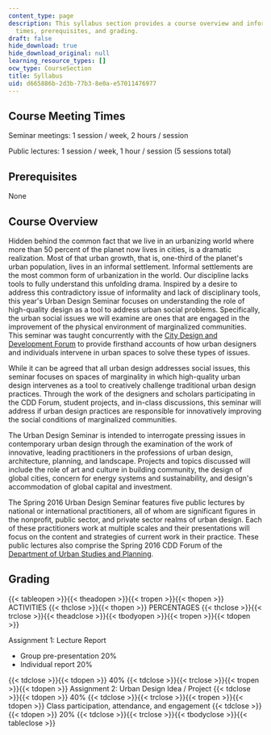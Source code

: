 ```yaml
---
content_type: page
description: This syllabus section provides a course overview and information on meeting
  times, prerequisites, and grading.
draft: false
hide_download: true
hide_download_original: null
learning_resource_types: []
ocw_type: CourseSection
title: Syllabus
uid: d665886b-2d3b-77b3-8e0a-e57011476977
---
```

## Course Meeting Times

Seminar meetings: 1 session / week, 2 hours / session

Public lectures: 1 session / week, 1 hour / session (5 sessions total) 

## Prerequisites

None

## Course Overview

Hidden behind the common fact that we live in an urbanizing world where more than 50 percent of the planet now lives in cities, is a dramatic realization. Most of that urban growth, that is, one-third of the planet's urban population, lives in an informal settlement. Informal settlements are the most common form of urbanization in the world. Our discipline lacks tools to fully understand this unfolding drama. Inspired by a desire to address this contradictory issue of informality and lack of disciplinary tools, this year's Urban Design Seminar focuses on understanding the role of high-quality design as a tool to address urban social problems. Specifically, the urban social issues we will examine are ones that are engaged in the improvement of the physical environment of marginalized communities. This seminar was taught concurrently with the [City Design and Development Forum](https://dusp.mit.edu/city-design-and-development) to provide firsthand accounts of how urban designers and individuals intervene in urban spaces to solve these types of issues.

While it can be agreed that all urban design addresses social issues, this seminar focuses on spaces of marginality in which high-quality urban design intervenes as a tool to creatively challenge traditional urban design practices. Through the work of the designers and scholars participating in the CDD Forum, student projects, and in-class discussions, this seminar will address if urban design practices are responsible for innovatively improving the social conditions of marginalized communities.

The Urban Design Seminar is intended to interrogate pressing issues in contemporary urban design through the examination of the work of innovative, leading practitioners in the professions of urban design, architecture, planning, and landscape. Projects and topics discussed will include the role of art and culture in building community, the design of global cities, concern for energy systems and sustainability, and design's accommodation of global capital and investment.

The Spring 2016 Urban Design Seminar features five public lectures by national or international practitioners, all of whom are significant figures in the nonprofit, public sector, and private sector realms of urban design. Each of these practitioners work at multiple scales and their presentations will focus on the content and strategies of current work in their practice. These public lectures also comprise the Spring 2016 CDD Forum of the [Department of Urban Studies and Planning](https://dusp.mit.edu/).

## Grading

{{< tableopen >}}{{< theadopen >}}{{< tropen >}}{{< thopen >}}
ACTIVITIES
{{< thclose >}}{{< thopen >}}
PERCENTAGES
{{< thclose >}}{{< trclose >}}{{< theadclose >}}{{< tbodyopen >}}{{< tropen >}}{{< tdopen >}}

Assignment 1: Lecture Report

- Group pre-presentation 20%
- Individual report 20%

{{< tdclose >}}{{< tdopen >}}
40%
{{< tdclose >}}{{< trclose >}}{{< tropen >}}{{< tdopen >}}
Assignment 2: Urban Design Idea / Project
{{< tdclose >}}{{< tdopen >}}
40%
{{< tdclose >}}{{< trclose >}}{{< tropen >}}{{< tdopen >}}
Class participation, attendance, and engagement
{{< tdclose >}}{{< tdopen >}}
20%
{{< tdclose >}}{{< trclose >}}{{< tbodyclose >}}{{< tableclose >}}